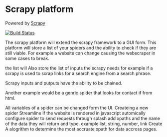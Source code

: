 # Scrapy platform

Powered by [Scrapy](https://github.com/scrapy/scrapy)

[![Build Status](https://travis-ci.org/joemccann/dillinger.svg?branch=master)](https://travis-ci.org/joemccann/dillinger)

The scrapy platform will extend the scrapy framework to a GUI form.
This platform will store a list of your spiders and the ability to check if they are still viable.
For example a website can change causing the webscraper in some cases to break.

the list will Also store the list of inputs the scrapy needs for example if a scrapy is used to scrap links for a search engine from a search phrase.

Scrapy inputs and putputs have the ability to be chained.

Another example would be a genric spider that looks for contact if from html.

All variables of a spider can be changed form the UI.
Createing a new spider
Streamline
If the website is rendered in javascript automically configure spider to send requests through splash
add xpaths and the name of the data they will return and type.
example list, string, number, link
Create A alogrithm to determine the most accruate xpath for data accross pages.
